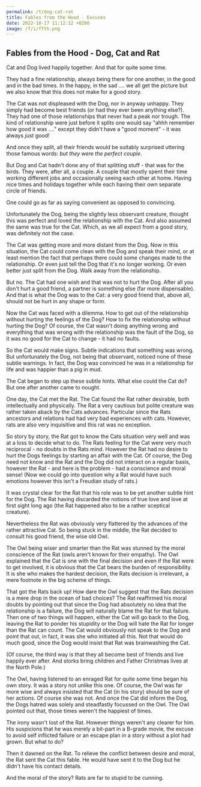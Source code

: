 ```yaml
---
permalink: /t/dog-cat-rat
title: Fables from the Hood - Excuses
date: 2022-10-17 11:12:12 +0200
image: /f/i/ffth.png
---
```


## Fables from the Hood - Dog, Cat and Rat

Cat and Dog lived happily together. And that for quite some time.

They had a fine relationship, always being there for one another, in the good and in the bad times. In the happy, in the sad .... we all get the picture but we also know that this does not make for a good story.

The Cat was not displeased with the Dog, nor in anyway unhappy. They simply had become best friends (or had they ever been anything else?). They had one of those relationships that never had a peak nor trough. The kind of relationship were just before it splits one would say "ahhh remember how good it was ...." except they didn't have a "good moment" - it was always *just* good!

And once they split, all their friends would be suitably surprised uttering those famous words: *but they were the perfect couple*.

But Dog and Cat hadn't done any of that splitting stuff - that was for the birds. They were, after all, a couple. A couple that mostly spent their time working different jobs and occasionally seeing each other at home. Having nice times and holidays together while each having their own separate circle of friends.

One could go as far as saying convenient as opposed to convincing.

Unfortunately the Dog, being the slightly less observant creature, thought this was perfect and loved the relationship with the Cat. And also assumed the same was true for the Cat. Which, as we all expect from a good story, was definitely not the case.

The Cat was getting more and more distant from the Dog. Now in this situation, the Cat could come clean with the Dog and speak their mind, or at least mention the fact that perhaps there could some changes made to the relationship. Or even just tell the Dog that it's no longer working. Or even better just split from the Dog. Walk away from the relationship.

But no. The Cat had one wish and that was not to hurt the Dog. After all you don't hurt a good friend, a partner is something else (far more dispensable). And that is what the Dog was to the Cat: a very good friend that, above all, should not be hurt in any shape or form.

Now the Cat was faced with a dilemma. How to get out of the relationship without hurting the feelings of the Dog? How to fix the relationship without hurting the Dog? Of course, the Cat wasn't doing anything wrong and everything that was wrong with the relationship was the fault of the Dog, so it was no good for the Cat to change - it had no faults.

So the Cat would make signs. Subtle indications that something was wrong. But unfortunately the Dog, not being that observant, noticed none of these subtle warnings. In fact, the Dog was convinced he was in a relationship for life and was happier than a pig in mud.

The Cat began to step up these subtle hints. What else could the Cat do? But one after another came to nought.

One day, the Cat met the Rat. The Cat found the Rat rather desirable, both intellectually and physically. The Rat a very cautious but polite creature was rather taken aback by the Cats advances. Particular since the Rats ancestors and relations had had very bad experiences with cats. However, rats are also very inquisitive and this rat was no exception.

So story by story, the Rat got to know the Cats situation very well and was at a loss to decide what to do. The Rats feeling for the Cat were very much reciprocal - no doubts in the Rats mind. However the Rat had no desire to hurt the Dogs feelings by starting an affair with the Cat. Of course, the Dog need not know and the Rat and the Dog did not interact on a regular basis, however the Rat - and here is the problem - had a conscience and moral sense! (Now we could go into question why a Rat would have such emotions however this isn't a Freudian study of rats.)

It was crystal clear for the Rat that his role was to be yet another subtle hint for the Dog. The Rat having discarded the notions of true love and love at first sight long ago (the Rat happened also to be a rather sceptical creature).

Nevertheless the Rat was obviously very flattered by the advances of the rather attractive Cat. So being stuck in the middle, the Rat decided to consult his good friend, the wise old Owl.

The Owl being wiser and smarter than the Rat was stunned by the moral conscience of the Rat (owls aren't known for their empathy). The Owl explained that the Cat is one with the final decision and even if the Rat were to get involved, it is obvious that the Cat bears the burden of responsibility. It is she who makes the hardest decision, the Rats decision is irrelevant, a mere footnote in the big scheme of things.

That got the Rats back up! How dare the Owl suggest that the Rats decision is a mere drop in the ocean of bad choices? The Rat reaffirmed his moral doubts by pointing out that since the Dog had absolutely no idea that the relationship is a failure, the Dog will naturally blame the Rat for that failure. Then one of two things will happen, either the Cat will go back to the Dog, leaving the Rat to ponder his stupidity or the Dog will hate the Rat for longer than the Rat can count. The Cat would obviously not speak to the Dog and point that out, in fact, it was she who initiated all this. Not that would do much good, since the Dog would insist that Rat was brainwashing the Cat.

(Of course, the third way is that they all become best of friends and live happily ever after. And storks bring children and Father Christmas lives at the North Pole.)

The Owl, having listened to an enraged Rat for quite some time began his own story. It was a story not unlike this one. Of course, the Owl was far more wise and always insisted that the Cat (in his story) should be sure of her actions. Of course she was not. And once the Cat did inform the Dog, the Dogs hatred was solely and steadfastly focussed on the Owl. The Owl pointed out that, those times weren't the happiest of times.

The irony wasn't lost of the Rat. However things weren't any clearer for him. His suspicions that he was merely a bit-part in a B-grade movie, the excuse to avoid self inflicted failure or an escape plan in a story without a plot had grown. But what to do?

Then it dawned on the Rat. To relieve the conflict between desire and moral, the Rat sent the Cat this fable. He would have sent it to the Dog but he didn't have his contact details.

And the moral of the story? Rats are far to stupid to be cunning.
